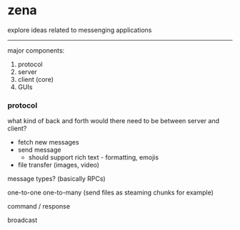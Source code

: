 # zena
explore ideas related to messenging applications

----

major components:
1. protocol
2. server
3. client (core)
4. GUIs

### protocol

what kind of back and forth would there need to be between server and client?

- fetch new messages
- send message
  - should support rich text - formatting, emojis
- file transfer (images, video)

message types? (basically RPCs)

one-to-one
one-to-many (send files as steaming chunks for example)

command / response 

broadcast
